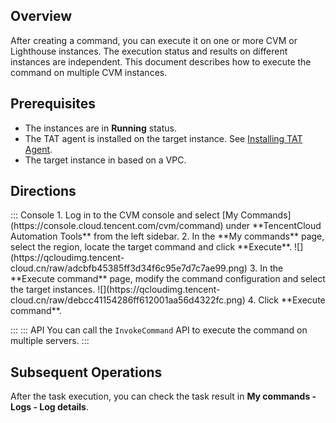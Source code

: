 ## Overview
After creating a command, you can execute it on one or more CVM or Lighthouse instances. The execution status and results on different instances are independent. This document describes how to execute the command on multiple CVM instances.

## Prerequisites
- The instances are in **Running** status.
- The TAT agent is installed on the target instance. See [Installing TAT Agent](https://intl.cloud.tencent.com/document/product/1147/46042).
- The target instance in based on a VPC.


## Directions

<dx-tabs>
::: Console
1. Log in to the CVM console and select [My Commands](https://console.cloud.tencent.com/cvm/command) under **TencentCloud Automation Tools** from the left sidebar.
2. In the **My commands** page, select the region, locate the target command and click **Execute**.
![](https://qcloudimg.tencent-cloud.cn/raw/adcbfb45385ff3d34f6c95e7d7c7ae99.png)
3. In the **Execute command** page, modify the command configuration and select the target instances.
![](https://qcloudimg.tencent-cloud.cn/raw/debcc41154286ff612001aa56d4322fc.png)
4. Click **Execute command**.

:::
::: API
You can call the `InvokeCommand` API to execute the command on multiple servers.
:::
</dx-tabs>

## Subsequent Operations
After the task execution, you can check the task result in **My commands - Logs - Log details**.
